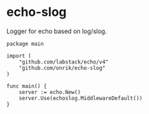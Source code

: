 # echo-slog
Logger for echo based on log/slog.

```golang
package main

import (
    "github.com/labstack/echo/v4"
    "github.com/onrik/echo-slog"
)

func main() {
    server := echo.New()
    server.Use(echoslog.MiddlewareDefault())
}

```